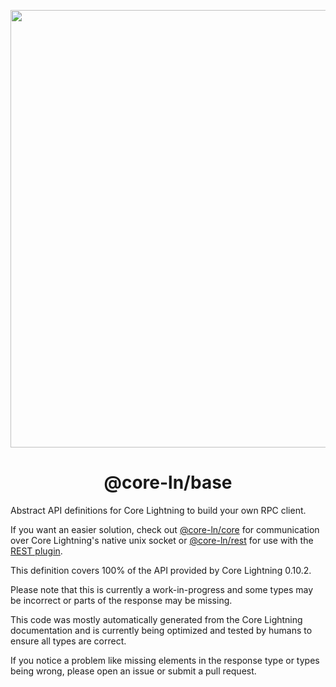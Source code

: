 <p align="center">
  <img width="700" src="https://github.com/runcitadel/core-ln.ts/raw/main/logo.png">
  <h1 align="center">@core-ln/base</h1>
</p>

Abstract API definitions for Core Lightning to build your own RPC client.

If you want an easier solution, check out [@core-ln/core](https://npmjs.com/package/@core-ln/core) for communication over Core Lightning's native unix socket
or [@core-ln/rest](https://npmjs.com/package/@core-ln/rest) for use with the [REST plugin](https://github.com/Ride-the-Lightning/c-lightning-REST).

This definition covers 100% of the API provided by Core Lightning 0.10.2.

Please note that this is currently a work-in-progress and some types may be incorrect or parts of the response may be missing.

This code was mostly automatically generated from the Core Lightning documentation and is currently being optimized and tested by humans to ensure all types are correct.

If you notice a problem like missing elements in the response type or types being wrong, please open an issue or submit a pull request.
